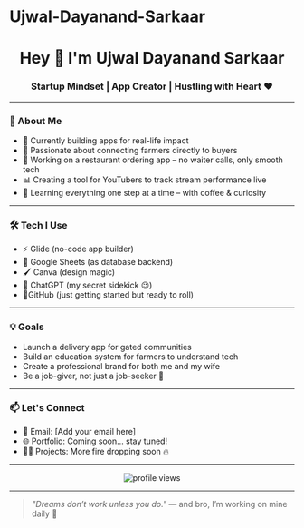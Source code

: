 # Ujwal-Dayanand-Sarkaar
<h1 align="center">Hey 👋 I'm Ujwal Dayanand Sarkaar</h1>
<h3 align="center">Startup Mindset | App Creator | Hustling with Heart ❤️</h3>

---

### 🚀 About Me

- 🔧 Currently building apps for real-life impact  
- 🌾 Passionate about connecting farmers directly to buyers  
- 🧾 Working on a restaurant ordering app – no waiter calls, only smooth tech  
- 📊 Creating a tool for YouTubers to track stream performance live  
- 🧠 Learning everything one step at a time – with coffee & curiosity

---

### 🛠️ Tech I Use

- ⚡ Glide (no-code app builder)  
- 📄 Google Sheets (as database backend)  
- 🖌️ Canva (design magic)  
- 💬 ChatGPT (my secret sidekick 😉)  
- 📍GitHub (just getting started but ready to roll)

---

### 💡 Goals

- Launch a delivery app for gated communities  
- Build an education system for farmers to understand tech  
- Create a professional brand for both me and my wife  
- Be a job-giver, not just a job-seeker 💼

---

### 📫 Let's Connect

- 📩 Email: [Add your email here]  
- 🌐 Portfolio: Coming soon… stay tuned!  
- 🧑‍💻 Projects: More fire dropping soon 🔥

---

<p align="center">
  <img src="https://komarev.com/ghpvc/?username=ujwaldayanand&label=Profile%20Views&color=orange&style=flat" alt="profile views" />
</p>

---

> *"Dreams don’t work unless you do."* — and bro, I’m working on mine daily 💯
